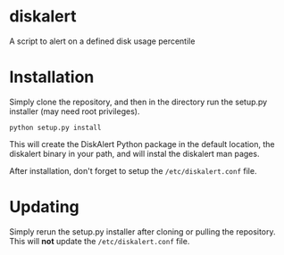 # diskalert
A script to alert on a defined disk usage percentile

# Installation

Simply clone the repository, and then in the directory run the setup.py installer (may need root privileges).

```python setup.py install```

This will create the DiskAlert Python package in the default location, the diskalert binary in your path, and will instal the diskalert man pages.

After installation, don't forget to setup the `/etc/diskalert.conf` file.

# Updating

Simply rerun the setup.py installer after cloning or pulling the repository. This will **not** update the `/etc/diskalert.conf` file.
